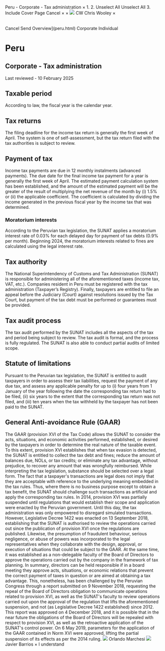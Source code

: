Peru - Corporate - Tax administration
×
1.
2.
Unselect All
Unselect All
3.
Include Cover Page
Cancel
×
×
![](-/media/world-wide-tax-summaries/attachments/global---chris-wooley.ashx%3Frev=ac5e5f3223b34096b1afc2a6009c7320&revision=ac5e5f32-23b3-4096-b1af-c2a6009c7320&hash=859B7ADC84DC2CBEC9760E9E6EE7DE6D0A8BFCDF)
CW
Chris Wooley
×
######
Cancel
Send
Overview](peru.html)
Corporate
Individual
# Peru
## Corporate - Tax administration
Last reviewed - 10 February 2025
## Taxable period
According to law, the fiscal year is the calendar year.
## Tax returns
The filing deadline for the income tax return is generally the first week of April. The system is one of self-assessment, but the tax return filed with the tax authorities is subject to review.
## Payment of tax
Income tax payments are due in 12 monthly instalments (advanced payments). The due date for the final income tax payment for a year is generally the first week of April.
The estimated payment calculation system has been established, and the amount of the estimated payment will be the greater of the result of multiplying the net revenue of the month by (i) 1.5% or (ii) the applicable coefficient. The coefficient is calculated by dividing the income generated in the previous fiscal year by the income tax that was determined.
### Moratorium interests
According to the Peruvian tax legislation, the SUNAT applies a moratorium interest rate of 0.03% for each delayed day for payment of tax debts (0.9% per month).
Beginning 2024, the moratorium interests related to fines are calculated using the legal interest rate.
## Tax authority
The National Superintendency of Customs and Tax Administration (SUNAT) is responsible for administering all of the aforementioned taxes (income tax, VAT, etc.). Companies resident in Peru must be registered with the tax administration (Taxpayer’s Registry).
Finally, taxpayers are entitled to file an appeal before the Judiciary (Court) against resolutions issued by the Tax Court, but payment of the tax debt must be performed or guarantees must be provided.
## Tax audit process
The tax audit performed by the SUNAT includes all the aspects of the tax and period being subject to review. The tax audit is formal, and the process is fully regulated.
The SUNAT is also able to conduct partial audits of limited scope.
## Statute of limitations
Pursuant to the Peruvian tax legislation, the SUNAT is entitled to audit taxpayers in order to assess their tax liabilities, request the payment of any due tax, and assess any applicable penalty for up to (i) four years from 1 January of the year following the date the corresponding tax return had to be filed, (ii) six years to the extent that the corresponding tax return was not filed, and (iii) ten years when the tax withheld by the taxpayer has not been paid to the SUNAT.
## General Anti-avoidance Rule (GAAR)
The GAAR (provision XVI of the Tax Code) allows the SUNAT to consider the acts, situations, and economic activities performed, established, or desired by the taxpayers in order to determine the real nature of the taxable event. To this extent, provision XVI establishes that when tax evasion is detected, the SUNAT is entitled to collect the tax debt and fines; reduce the amount of balances due, NOLs, or tax credits; or eliminate any tax advantage, without prejudice, to recover any amount that was wrongfully reimbursed.
While interpreting the tax legislation, substance should be selected over a legal form. The fact that a taxpayer's transactions are legal does not imply that they are acceptable with reference to the underlying meaning embedded in the tax rules. Thus, where there is no business purpose except to obtain a tax benefit, the SUNAT should challenge such transactions as artificial and apply the corresponding tax rules.
In 2014, provision XVI was partially suspended until regulations that would establish their scope and application were enacted by the Peruvian government. Until this day, the tax administration was only empowered to disregard simulated transactions.
However, Legislative Decree 1422 was enacted on 13 September 2018, establishing that the SUNAT is authorised to review the operations carried out since the publication of provision XVI once the regulations are published. Likewise, the presumption of fraudulent behaviour, serious negligence, or abuse of powers was incorporated to the legal representatives when they collaborate with the design, approval, or execution of situations that could be subject to the GAAR.
At the same time, it was established as a non-delegable faculty of the Board of Directors to approve the operations carried out by the company in the framework of tax planning. In summary, directors can be held responsible if in a board meeting they approve acts, situations, or economic relations that prevent the correct payment of taxes in question or are aimed at obtaining a tax advantage.
This, nonetheless, has been challenged by the Peruvian Congress through a report submitted on 9 November 2018, requesting the repeal of the Board of Directors obligation to communicate operations related to provision XVI, as well as the SUNAT's faculty to review operations carried out upon the approval of the regulation that lifts the aforementioned suspension, and not (as Legislative Decree 1422 established) since 2012.
This report was approved on 4 December 2018, and it is possible that in the near future the obligations of the Board of Directors will be repealed with respect to provision XVI, as well as the retroactive application of the SUNAT's control power.
On 6 May 2019, parameters for the application of the GAAR contained in Norm XVI were approved, lifting the partial suspension of its effects as per the 2014 ruling.
![](-/media/world-wide-tax-summaries/attachments/peru---orlando-marchesi-v.ashx%3Frev=c4f8241894ba4e8b90d524d9f42d125c&revision=c4f82418-94ba-4e8b-90d5-24d9f42d125c&hash=46B101FCF5B243E6EDFE79E13FA4ADCAD1CB0D78)
Orlando Marchesi
![](-/media/world-wide-tax-summaries/perujavier-barriosfoto-jbk-payetjpg20210701195210873.ashx%3Frev=9f77e010214b4f9c90ff521a180b2223&revision=9f77e010-214b-4f9c-90ff-521a180b2223&hash=3261B99497D3BB039DA1B0BF58052E86C6FB1F23)
Javier Barrios
×
I understand
